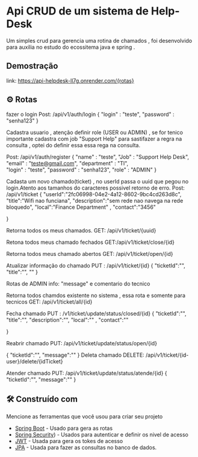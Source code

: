 # Api CRUD de um sistema de Help-Desk

Um simples crud para gerencia uma rotina de chamados , foi desenvolvido para auxilia no estudo 
do ecossitema java e spring . 


## Demostração

link: https://api-helpdesk-ll7g.onrender.com/{rotas}

## ⚙️ Rotas

fazer o login
Post: /api/v1/auth/login
{
    "login" : "teste",
    "password" : "senha123"
}

Cadastra usuario , atenção definir role (USER ou ADMIN) , se for tenico importante cadastra com job "Support Help" para sastifazer a regra na consulta , optei do definir essa 
essa rega na consulta. 

Post: /api/v1/auth/register
{
      "name" : "teste",
      "Job" : "Support Help Desk",
      "email" : "teste@gmail.com",
      "department" : "TI",  
      "login" : "teste",
      "password" : "senha123", 
      "role" : "ADMIN"
}

Cadasta um novo chamado(ticket) , no userId passa o uuid que pegou no login.Atento aos tamanhos do caracteres possivel retorno de erro.
Post: /api/v1/ticket
{
   "userId":"2fc06998-04e2-4a12-8602-9bc4cd263d8c", 
   "title":"Wifi nao funciana",
   "description":"sem rede nao navega na rede bloquedo",
   "local":"Finance Department" ,
   "contact":"3456" 

}

Retorna todos os meus chamados.
GET: /api/v1/ticket/{uuid}

Retona todos meus chamado fechados
GET:/api/v1/ticket/close/{id}

Retorna todos meus chamado abertos
GET: /api/v1/ticket/open/{id}

Atualizar informação do chamado
PUT : /api/v1/ticket/{id}
{
    "ticketId":"",
    "title":"",
    ""
}

Rotas de ADMIN
info:  "message" e comentario do tecnico 

Retorna todos chamdos existente no sistema , essa rota e somente para tecnicos 
GET: /api/v1/ticket/all/{id}

Fecha chamado
PUT : /v1/ticket/update/status/closed/{id}
{
    "ticketId":"",
  "title":"",
   "description":"",
   "local":"" ,
   "contact":"" 

}

Reabrir chamado 
PUT: /api/v1/ticket/update/status/open/{id}

{
    "ticketId":"",
    "message":""
}
Deleta chamado
DELETE: /api/v1/ticket/{id-user}/delete/{idTicket}

Atender chamado
PUT: /api/v1/ticket/update/status/atende/{id}
{
    "ticketId":"",
    "message":""
}



## 🛠️ Construído com

Mencione as ferramentas que você usou para criar seu projeto

* [Spring Boot]([http://www.dropwizard.io/1.0.2/docs/](https://spring.io/projects/spring-boot/)) - Usado para gera as rotas 
* [Spring Security](https://spring.io/projects/spring-security/)) - Usados para autenticar e definir os nivel de acesso
* [JWT](https://rometools.github.io/rome/) - Usada para gera os tokes de acesso
* [JPA](https://hibernate.org/orm/) - Usada para fazer as consultas no banco de dados.


